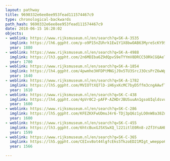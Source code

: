 ```yaml
---
layout: pathway
title: 9690332e6ee8ee953fead111574467c9
type: chronological-backwards
path_hash: 9690332e6ee8ee953fead111574467c9
date: 2018-06-15 16:20:02
objects:
- weblink: https://www.rijksmuseum.nl/en/search?q=SK-A-3535
  imglink: https://lh6.ggpht.com/p-o9P15nZUhrk1Ew1Y1X8bwOAB63MyreScKY9SDVnLCS8b1gU46Ew-tMQvmuesaCoNrzcyOnv9z7F1O3tqEWpNGEA74=s200
  year: 1880
- weblink: https://www.rijksmuseum.nl/en/search?q=SK-A-4988
  imglink: https://lh3.ggpht.com/2n6MDIba6Z9dQpvS9eTYYmV8DRCC5ORkCGQAeTQNb7JBLw4qD9YX1DOGFnDipQdANBcytVzekaPpGERU7bPUrkzG5JA=s200
  year: 1700
- weblink: https://www.rijksmuseum.nl/en/search?q=SK-A-1854
  imglink: https://lh4.ggpht.com/4pwmhe3HFDPtMNGjJ9x5TU3SrcJ3OcsPrZ6wWpR8u1j9eLGdJbrJ1_tM0sZWWSSYSC12_FzyV-mmvw_Snv_Y-ndiN88=s200
  year: 1640
- weblink: https://www.rijksmuseum.nl/en/search?q=SK-A-1782
  imglink: https://lh5.ggpht.com/MVIOTtXQ7lD-iH6yxKcMC7byD5ffm3cngAAwfTY1boTck56_TRhKGnu6PYrId0QRfLOJRle8GZ97-Hxaajxob0-xKgk=s200
  year: 1610
- weblink: https://www.rijksmuseum.nl/en/search?q=SK-C-438
  imglink: https://lh4.ggpht.com/4pVr0C2-pAFP-AZHDrJBUSuuAn1gsoUIqldsvum4AF20npUn61aen2TvJJK07CXcMIqPumjtMZCVOo0JngNkhNIn8LQ=s200
  year: 1600
- weblink: https://www.rijksmuseum.nl/en/search?q=SK-C-286
  imglink: https://lh5.ggpht.com/KFEZKXFwUDmuJ4r6-TDj3pQ6z1yLO0nW8a38Zn73SUxW5w8lGZsVnlkeHSi_yZ9bVsVO-cAbeX43oXSAHgAoo5a21Ts=s200
  year: 1600
- weblink: https://www.rijksmuseum.nl/en/search?q=SK-C-455
  imglink: https://lh3.ggpht.com/6htcBuxGJ5XSwXQ_l221itlE0Rn8-zZf3YsAHBLT8LmOhf2bRgVpsypsnopOi8vgSdIIJnpjNzohSdP1eJ2jeKmjVGs=s200
  year: 1599
- weblink: https://www.rijksmuseum.nl/en/search?q=SK-C-365
  imglink: https://lh5.ggpht.com/CEIxv8ot44lgfcEks5TkzoED21MIgt_wmeppo6oE0noATVGPIqIIkzWZUBoyhRcUQjNeb5ZF_FnC7lAKeHYHgKpeslA=s200
  year: 1566

---
```

